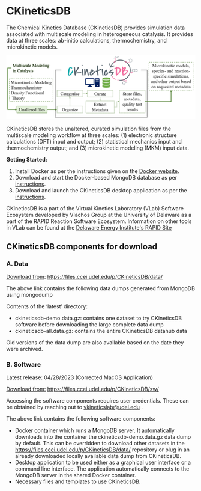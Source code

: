# CKineticsDB

The Chemical Kinetics Database (CKineticsDB) provides simulation data associated with multiscale modeling in heterogeneous catalysis. It provides data at three scales: ab-initio calculations, thermochemistry, and microkinetic models.

<img src="https://github.com/VlachosGroup/ckineticsdb-documentation/blob/main/images/overview.PNG?raw=true"/>

CKineticsDB stores the unaltered, curated simulation files from the multiscale modeling workflow at three scales: (1) electronic structure calculations (DFT) input and output; (2) statistical mechanics input and thermochemistry output; and (3) microkinetic modeling (MKM) input data.

**Getting Started:**
1.	Install Docker as per the instructions given on the [Docker website](https://docs.docker.com/get-docker/). 
2. 	Download and start the Docker-based MongoDB database as per [instructions](https://github.com/VlachosGroup/ckineticsdb-documentation/blob/main/Docker_Mongo.md).
3. Download and launch the CKineticsDB desktop application as per the [instructions](https://github.com/VlachosGroup/ckineticsdb-documentation/blob/main/CKineticsDB_Application.md).

CKineticsDB is a part of the Virtual Kinetics Laboratory (VLab) Software Ecosystem developed by Vlachos Group at the University of Delaware as a part of the RAPID Reaction Software Ecosystem. Information on other tools in VLab can be found at the [Delaware Energy Institute's RAPID Site](https://dei.udel.edu/rapid/rapid-research/rapid-reaction-software-ecosystem/)


## CKineticsDB components for download

### A.	Data
<ins>Download from</ins>: https://files.ccei.udel.edu/p/CKineticsDB/data/ 

The above link contains the following data dumps generated from MongoDB using mongodump

Contents of the ‘latest’ directory:
- ckineticsdb-demo.data.gz: contains one dataset to try CKineticsDB software before downloading the large complete data dump
- ckineticsdb-all.data.gz: contains the entire CKineticsDB datahub data  

Old versions of the data dump are also available based on the date they were archived.

### B.	Software

Latest release: 04/28/2023 (Corrected MacOS Application)

<ins>Download from:</ins> https://files.ccei.udel.edu/p/CKineticsDB/sw/ 

Accessing the software components requires user credentials. These can be obtained by reaching out to vkineticslab@udel.edu .

The above link contains the following software components:
- Docker container which runs a MongoDB server. It automatically downloads into the container the ckineticsdb-demo.data.gz data dump by default. This can be overridden to download other datasets in the  https://files.ccei.udel.edu/p/CKineticsDB/data/ repository or plug in an already downloaded locally available data dump from CKineticsDB.
- Desktop application to be used either as a graphical user interface or a command line interface. The application automatically connects to the MongoDB server in the shared Docker container.
- Necessary files and templates to use CKineticsDB.
